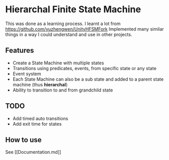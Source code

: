 # Hierarchal Finite State Machine
This was done as a learning process.
I learnt a lot from https://github.com/yuzhengwen/UnityHFSMFork
Implemented many similar things in a way I could understand and use in other projects.

## Features
- Create a State Machine with multiple states
- Transitions using predicates, events, from specific state or any state
- Event system
- Each State Machine can also be a sub state and added to a parent state machine (thus **hierarchal**)
- Ability to transition to and from grandchild state

## TODO
- Add timed auto transitions
- Add exit time for states

## How to use
See [[Documentation.md]]